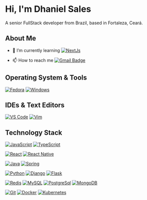 # Hi, I'm Dhaniel Sales

A senior FullStack developer from Brazil, based in Fortaleza, Ceará.

## About Me

- 🌱 I’m currently learning [![NextJs](https://img.shields.io/badge/-Next.Js-005571?style=flat-square&logo=Next.js&logoColor=ffffff)](https://nextjs.org/)

- 📫 How to reach me [![Gmail Badge](https://img.shields.io/badge/-gmail-c14438?style=flat-square&logo=Gmail&logoColor=ffffff)](mailto:dhanielr94@gmail.com) 

## Operating System & Tools

[![Fedora](https://img.shields.io/badge/OS-Fedora-294172?style=for-the-badge&logo=Fedora&logoColor=ffffff)](https://getfedora.org/pt_BR/)
[![Windows](https://img.shields.io/badge/OS-Windows-0067B8?style=for-the-badge&logo=Windows&logoColor=ffffff)](https://www.microsoft.com/pt-br/windows/)

## IDEs & Text Editors

[![VS Code](https://img.shields.io/badge/IDE-VSCode-%23007ACC?style=for-the-badge&logo=Visual-studio-code)](https://code.visualstudio.com/)
[![Vim](https://img.shields.io/badge/IDE-Vim-007f00?style=for-the-badge&logo=vim)](https://www.vim.org/)

## Technology Stack

[![JavaScript](https://img.shields.io/badge/-JavaScript-%23F7DF1C?style=flat-square&logo=javascript&logoColor=000000)](https://www.javascript.com/)
[![TypeScript](https://img.shields.io/badge/-TypeScript-4287f5?style=flat-square&logo=typescript&logoColor=000000)](https://www.typescriptlang.org/)

[![React](https://img.shields.io/badge/-React-57b5cf?style=flat-square&logo=React&logoColor=000)](https://pt-br.reactjs.org/)
[![React Native](https://img.shields.io/badge/-ReactNative-448b9e?style=flat-square&logo=React&logoColor=000)](https://reactnative.dev/)

[![Java](https://img.shields.io/badge/-Java-C33?style=flat-square&logo=Java&logoColor=000000)](https://www.java.com/pt-BR/)
[![Spring](https://img.shields.io/badge/-Spring-6db33f?style=flat-square&logo=Spring&logoColor=000000)](https://spring.io/)

[![Python](https://img.shields.io/badge/-Python-3776AB?style=flat-square&logo=python&logoColor=ffffff)](https://www.python.org/)
[![Django](https://img.shields.io/badge/-Django-092E20?style=flat-square&logo=Django&logoColor=ffffff)](https://www.djangoproject.com/)
[![Flask](https://img.shields.io/badge/-Flask-000000?style=flat-square&logo=Flask&logoColor=ffffff)](https://flask.palletsprojects.com/)

[![Redis](https://img.shields.io/badge/-Redis-DC382D?style=flat-square&logo=Redis&logoColor=ffffff)](https://redis.io/)
[![MySQL](https://img.shields.io/badge/-MySQL-4479A1?style=flat-square&logo=MySQL&logoColor=ffffff)](https://www.mysql.com/)
[![PostgreSql](https://img.shields.io/badge/-PostgreSql-336791?style=flat-square&logo=PostgreSql&logoColor=ffffff)](https://www.postgresql.org/)
[![MongoDB](https://img.shields.io/badge/-MongoDB-47A248?style=flat-square&logo=MongoDB&logoColor=ffffff)](https://www.mongodb.com/)

[![Git](https://img.shields.io/badge/-Git-%23F05032?style=flat-square&logo=git&logoColor=%23ffffff)](https://git-scm.com/)
[![Docker](https://img.shields.io/badge/-Docker-2496ED?style=flat-square&logo=docker&logoColor=ffffff)](https://www.docker.com/)
[![Kubernetes](https://img.shields.io/badge/-Kubernetes-326CE5?style=flat-square&logo=Kubernetes&logoColor=ffffff)](https://kubernetes.io/)
